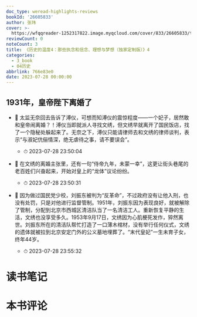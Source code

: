 ```yaml
---
doc_type: weread-highlights-reviews
bookId: '26605833'
author: 张玮
cover: >-
  https://wfqqreader-1252317822.image.myqcloud.com/cover/833/26605833/t7_26605833.jpg
reviewCount: 0
noteCount: 3
title: 《历史的温度4：那些执念和信念、理想与梦想（独家定制版）》4
categories:
  - 3_book
  - 04历史
abbrlink: 766e83e0
date: 2023-07-28 00:00:00
---
```



## 1931年，皇帝陛下离婚了


- 📌 太监无奈回去告诉了溥仪，可想而知溥仪的震惊程度——一个妃子，居然敢和皇帝闹离婚？！溥仪当即就派人寻找文绣，但文绣早就离开了国民饭店，找了一个隐秘处躲起来了。无奈之下，溥仪只能请律师去和文绣的律师谈判，表示“与淑妃伉俪情深，绝无虐待之事，请不要误会”。 
    - ⏱ 2023-07-28 23:50:04 

- 📌 在文绣的离婚主张里，还有一句“侍帝九年，未蒙一幸”，这更让街头巷尾的老百姓们兴奋起来，开始对皇上的“龙体”议论纷纷。 
    - ⏱ 2023-07-28 23:50:31 

- 📌 因为做过国民党少校，刘振东被判为“反革命”，不过政府没有让他入刑，也没有处罚，只是对他进行监督管制。1951年，刘振东因为表现良好，就被解除了管制，分配到北京市西城区清洁队当了一名清洁工人。重新恢复平静的生活，文绣也没享受多久。1953年9月17日，文绣因为心肌梗死发作，猝然离世。刘振东所在的清洁队帮忙打造了一口薄木棺材，没有举行任何仪式，文绣的遗体就被拉到北京安定门外的公义墓地埋葬了。“末代皇妃”一生未育子女，终年44岁。 
    - ⏱ 2023-07-28 23:55:32 

# 读书笔记


# 本书评论
